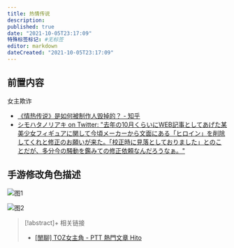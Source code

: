 ```yaml
---
title: 热情传说
description:
published: true
date: "2021-10-05T23:17:09"
特殊标签标记: #无标签
editor: markdown
dateCreated: "2021-10-05T23:17:09"
---
```


## 前置内容

女主欺诈

+   [《情热传说》是如何被制作人毁掉的？ - 知乎](https://archive.is/ajCgD "https://zhuanlan.zhihu.com/p/25901470")
+   [シモハタノリアキ on Twitter: "去年の10月くらいにWEB記事としてあげた某美少女フィギュアに関して今頃メーカーから文面にある「ヒロイン」を削除してくれと修正のお願いが来た。「校正時に見落としておりました」とのことだが、多分今の騒動を鑑みての修正依頼なんだろうなぁ。"](https://archive.is/jhFY2 "https://twitter.com/billy_P/status/562222386984914946")

<!--
[『テイルズ オブ ゼスティリア』より、アリーシャが立体化！ - 電撃ホビーウェブ](https://web.archive.org/web/20211005123240/https://hobby.dengeki.com/news/39018/)
-->

## 手游修改角色描述

![图1](https://web.archive.org/web/20211005123221im_/http://livedoor.4.blogimg.jp/hatima/imgs/7/9/79bcf57e.jpg)

![图2](https://web.archive.org/web/20211005123221im_/https://i.imgur.com/pfJqahM.jpg)

> [!abstract]+ 相关链接
> + [[閒聊] TOZ女主角 - PTT 熱門文章 Hito](https://web.archive.org/web/20211005123221/https://ptthito.com/talesseries/m-1422848449-a-0a2/)
